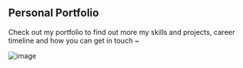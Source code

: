 ## Personal Portfolio

Check out my portfolio to find out more my skills and projects, career timeline and how you can get in touch ~

![image](https://github.com/user-attachments/assets/1bc0f710-2982-46e5-ad3d-7d384ed29b98)


